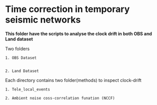 # Time correction in temporary seismic networks
**This folder have the scripts to analyse the clock drift in both OBS and Land dataset** 

Two folders

    1. OBS Dataset
  
  
    2. Land Dataset
    
    
Each directory contains two folder(methods) to inspect clock-drift

    1. Tele_local_events

    2. Ambient noise coss-correlation funation (NCCF)
